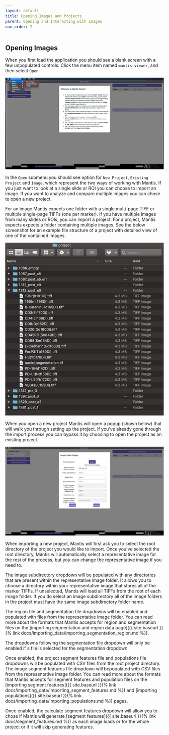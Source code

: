 ```yaml
---
layout: default
title: Opening Images and Projects
parent: Opening and Interacting with Images
nav_order: 2
---
```


## Opening Images

When you first load the application you should see a blank screen with a few unpopulated controls. Click the menu item named `mantis-viewer`, and then select `Open`.

![Application Load](../../assets/images/application_load.png)

In the `Open` submenu you should see option for `New Project`, `Existing Project` and `Image`, which represent the two ways of working with Mantis. If you just want to look at a single slide or ROI you can choose to import an image. If you want to analyze and compare multiple images you can chose to open a new project.

For an image Mantis expects one folder with a single multi-page TIFF or multiple single-page TIFFs (one per marker). If you have multiple images from many slides or ROIs, you can import a project. For a project, Mantis expects expects a folder containing multiple images. See the below screenshot for an example file structure of a project with detailed view of one of the contained images.

![Application Load](../../assets/images/project_structure.png)

When you open a new project Mantis will open a popup (shown below) that will walk you through setting up the project. If you've already gone through the import process you can bypass it by choosing to open the project as an existing project.

![Application Load](../../assets/images/new_project.png)

When importing a new project, Mantis will first ask you to select the root directory of the project you would like to import. Once you've selected the root directory, Mantis will automatically select a representative image for the rest of the process, but you can change the representative image if you need to.

The image subdirectory dropdown will be populated with any directories that are present within the representative image folder. It allows you to choose a directory within your representative image that stores all of the marker TIFFs. If unselected, Mantis will load all TIFFs from the root of each image folder. If you do select an image subdirectory all of the image folders in the project must have the same image subdirectory folder name.

The region file and segmentation file dropdowns will be enabled and populated with files from the representative image folder. You can read more about the formats that Mantis accepts for region and segmentation files on the [importing segmentation and region data page]({{ site.baseurl }}{% link docs/importing_data/importing_segmentation_region.md %}).

The dropdowns following the segmentation file dropdown will only be enabled if a file is selected for the segmentation dropdown.

Once enabled, the project segment features file and populations file dropdowns will be populated with CSV files from the root project directory. The image segment features file dropdown will bepopulated with CSV files from the representative image folder. You can read more about the formats that Mantis accepts for segment features and population files on the [importing segment features]({{ site.baseurl }}{% link docs/importing_data/importing_segment_features.md %}) and [importing populations]({{ site.baseurl }}{% link docs/importing_data/importing_populations.md %}) pages.

Once enabled, the calculate segment features dropdown will allow you to chose if Mantis will generate [segment features]({{ site.baseurl }}{% link docs/segment_features.md %}) as each image loads or for the whole project or if it will skip generating features.